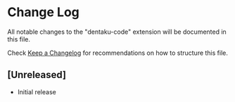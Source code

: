 # Change Log

All notable changes to the "dentaku-code" extension will be documented in this file.

Check [Keep a Changelog](http://keepachangelog.com/) for recommendations on how to structure this file.

## [Unreleased]

- Initial release